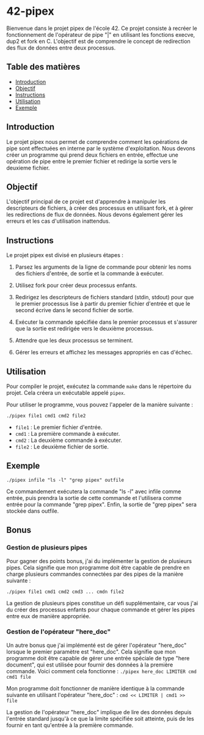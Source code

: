 # 42-pipex

Bienvenue dans le projet pipex de l'école 42. Ce projet consiste à recréer le fonctionnement de l'opérateur de pipe "|" en utilisant les fonctions execve, dup2 et fork en C. L'objectif est de comprendre le concept de redirection des flux de données entre deux processus.

## Table des matières

- [Introduction](#introduction)
- [Objectif](#objectif)
- [Instructions](#instructions)
- [Utilisation](#utilisation)
- [Exemple](#exemple)

## Introduction

Le projet pipex nous permet de comprendre comment les opérations de pipe sont effectuées en interne par le système d'exploitation. Nous devons créer un programme qui prend deux fichiers en entrée, effectue une opération de pipe entre le premier fichier et redirige la sortie vers le deuxieme fichier.

## Objectif

L'objectif principal de ce projet est d'apprendre à manipuler les descripteurs de fichiers, à créer des processus en utilisant fork, et à gérer les redirections de flux de données. Nous devons également gérer les erreurs et les cas d'utilisation inattendus.

## Instructions

Le projet pipex est divisé en plusieurs étapes :

1. Parsez les arguments de la ligne de commande pour obtenir les noms des fichiers d'entrée, de sortie et la commande à exécuter.

2. Utilisez fork pour créer deux processus enfants.

3. Redirigez les descripteurs de fichiers standard (stdin, stdout) pour que le premier processus lise à partir du premier fichier d'entrée et que le second écrive dans le second fichier de sortie.

4. Exécuter la commande spécifiée dans le premier processus et s'assurer que la sortie est redirigée vers le deuxième processus.

5. Attendre que les deux processus se terminent.

6. Gérer les erreurs et affichez les messages appropriés en cas d'échec.

## Utilisation

Pour compiler le projet, exécutez la commande `make` dans le répertoire du projet. Cela créera un exécutable appelé `pipex`.

Pour utiliser le programme, vous pouvez l'appeler de la manière suivante :

```shell
./pipex file1 cmd1 cmd2 file2
```

- `file1` : Le premier fichier d'entrée.
- `cmd1` : La première commande à exécuter.
- `cmd2` : La deuxième commande à exécuter.
- `file2` : Le deuxième fichier de sortie.

## Exemple

`./pipex infile "ls -l" "grep pipex" outfile`

Ce commandement exécutera la commande "ls -l" avec infile comme entrée, puis prendra la sortie de cette commande et l'utilisera comme entrée pour la commande "grep pipex". Enfin, la sortie de "grep pipex" sera stockée dans outfile.


## Bonus

### Gestion de plusieurs pipes

Pour gagner des points bonus, j'ai du implémenter la gestion de plusieurs pipes. Cela signifie que mon programme doit être capable de prendre en charge plusieurs commandes connectées par des pipes de la manière suivante :

```shell
./pipex file1 cmd1 cmd2 cmd3 ... cmdn file2
```

La gestion de plusieurs pipes constitue un défi supplémentaire, car vous j'ai du créer des processus enfants pour chaque commande et gérer les pipes entre eux de manière appropriée.

### Gestion de l'opérateur "here_doc"

Un autre bonus que j'ai implémenté est de gérer l'opérateur "here_doc" lorsque le premier paramètre est "here_doc". Cela signifie que mon programme doit être capable de gérer une entrée spéciale de type "here document", qui est utilisée pour fournir des données à la première commande. Voici comment cela fonctionne :
`./pipex here_doc LIMITER cmd cmd1 file`

Mon programme doit fonctionner de manière identique à la commande suivante en utilisant l'opérateur "here_doc" :
`cmd << LIMITER | cmd1 >> file`

La gestion de l'opérateur "here_doc" implique de lire des données depuis l'entrée standard jusqu'à ce que la limite spécifiée soit atteinte, puis de les fournir en tant qu'entrée à la première commande.
